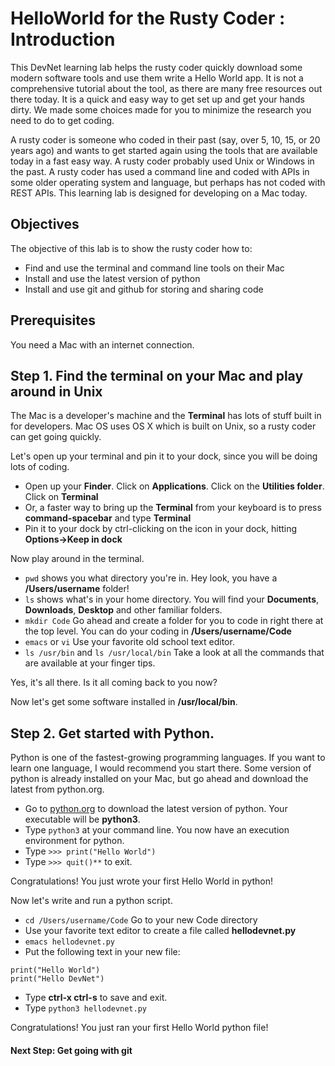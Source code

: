 # HelloWorld for the Rusty Coder : Introduction

This DevNet learning lab helps the rusty coder quickly download some modern software tools and use them write a Hello World app. It is not a comprehensive tutorial about the tool, as there are many free resources out there today. It is a quick and easy way to get set up and get your hands dirty. We made some choices made for you to minimize the research you need to do to get coding.

A rusty coder is someone who coded in their past (say, over 5, 10, 15, or 20 years ago) and wants to get started again using the tools that are available today in a fast easy way. A rusty coder probably used Unix or Windows in the past. A rusty coder has used a command line and coded with APIs in some older operating system and language, but perhaps has not coded with REST APIs. This learning lab is designed for developing on a Mac today.

## Objectives

The objective of this lab is to show the rusty coder how to:

* Find and use the terminal and command line tools on their Mac
* Install and use the latest version of python
* Install and use git and github for storing and sharing code

## Prerequisites

You need a Mac with an internet connection.

## Step 1. Find the terminal on your Mac and play around in Unix

The Mac is a developer's machine and the **Terminal** has lots of stuff built in for developers. Mac OS uses OS X which is built on Unix, so a rusty coder can get going quickly.

Let's open up your terminal and pin it to your dock, since you will be doing lots of coding.

* Open up your **Finder**. Click on **Applications**. Click on the **Utilities folder**. Click on **Terminal**
* Or, a faster way to bring up the **Terminal** from your keyboard is to press **command-spacebar** and type **Terminal**
* Pin it to your dock by ctrl-clicking on the icon in your dock, hitting **Options->Keep in dock**

Now play around in the terminal.
* `pwd` shows you what directory you're in. Hey look, you have a **/Users/username** folder!
* `ls` shows what's in your home directory. You will find your **Documents**, **Downloads**, **Desktop** and other familiar folders.
* `mkdir Code` Go ahead and create a folder for you to code in right there at the top level. You can do your coding in **/Users/username/Code**
* `emacs` or `vi` Use your favorite old school text editor.
* `ls /usr/bin` and `ls /usr/local/bin` Take a look at all the commands that are available at your finger tips.

Yes, it's all there. Is it all coming back to you now?

Now let's get some software installed in **/usr/local/bin**.

## Step 2. Get started with Python.

Python is one of the fastest-growing programming languages. If you want to learn one language, I would recommend you start there. Some version of python is already installed on your Mac, but go ahead and download the latest from python.org.

* Go to [python.org](http://python.org) to download the latest version of python. Your executable will be **python3**.
* Type `python3` at your command line. You now have an execution environment for python.
* Type `>>> print("Hello World")`
* Type `>>> quit()**` to exit.

Congratulations! You just wrote your first Hello World in python!

Now let's write and run a python script.
* ``cd /Users/username/Code`` Go to your new Code directory
* Use your favorite text editor to create a file called **hellodevnet.py**
* `emacs hellodevnet.py`
* Put the following text in your new file:
```
print("Hello World")
print("Hello DevNet")
```
* Type **ctrl-x ctrl-s** to save and exit.
* Type `python3 hellodevnet.py`

Congratulations! You just ran your first Hello World python file!

#### Next Step: Get going with git
